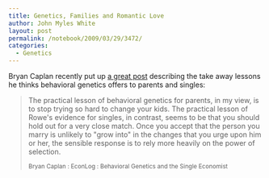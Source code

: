 ```yaml
---
title: Genetics, Families and Romantic Love
author: John Myles White
layout: post
permalink: /notebook/2009/03/29/3472/
categories:
  - Genetics
---
```


Bryan Caplan recently put up [a great post](http://econlog.econlib.org/archives/2009/03/wise_observatio.html) describing the take away lessons he thinks behavioral genetics offers to parents and singles:

<blockquote>
<p>The practical lesson of behavioral genetics for parents, in my view, is to stop trying so hard to change your kids. The practical lesson of Rowe's evidence for singles, in contrast, seems to be that you should hold out for a very close match. Once you accept that the person you marry is unlikely to "grow into" in the changes that you urge upon him or her, the sensible response is to rely more heavily on the power of selection.</p>

<small>Bryan Caplan : EconLog : Behavioral Genetics and the Single Economist</small>
</blockquote>
